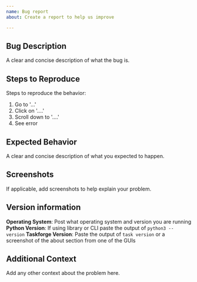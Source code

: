 ```yaml
---
name: Bug report
about: Create a report to help us improve

---
```


## Bug Description
A clear and concise description of what the bug is.

## Steps to Reproduce
Steps to reproduce the behavior:
1. Go to '...'
2. Click on '....'
3. Scroll down to '....'
4. See error

## Expected Behavior
A clear and concise description of what you expected to happen.

## Screenshots
If applicable, add screenshots to help explain your problem.

## Version information
**Operating System**: Post what operating system and version you are running
**Python Version**: If using library or CLI paste the output of `python3 --version`
**Taskforge Version**: Paste the output of `task version` or a screenshot of the about section from one of the GUIs

## Additional Context
Add any other context about the problem here.
